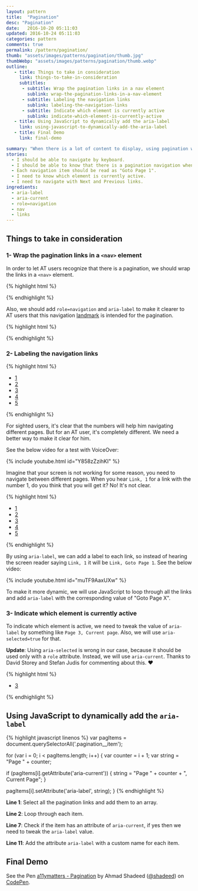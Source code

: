 ```yaml
---
layout: pattern
title:  "Pagination"
desc: "Pagination"
date:   2016-10-20 05:11:03
updated: 2016-10-24 05:11:03
categories: pattern
comments: true
permalink: /pattern/pagination/
thumb: "assets/images/patterns/pagination/thumb.jpg"
thumbWebp: "assets/images/patterns/pagination/thumb.webp"
outline:
   - title: Things to take in consideration
     link: things-to-take-in-consideration
     subtitles:
      - subtitle: Wrap the pagination links in a nav element
        sublink: wrap-the-pagination-links-in-a-nav-element
      - subtitle: Labeling the navigation links
        sublink: labeling-the-navigation-links
      - subtitle: Indicate which element is currently active
        sublink: indicate-which-element-is-currently-active
   - title: Using JavaScript to dynamically add the aria-label
     link: using-javascript-to-dynamically-add-the-aria-label
   - title: Final Demo
     link: final-demo

summary: "When there is a lot of content to display, using pagination will help us to add navigation links to reveal more content on the page."
stories:
  - I should be able to navigate by keyboard.
  - I should be able to know that there is a pagination navigation when scanning the page with a screen reader.
  - Each navigation item should be read as "Goto Page 1".
  - I need to know which element is currently active.
  - I need to navigate with Next and Previous links.
ingredients:
  - aria-label
  - aria-current
  - role=navigation
  - nav
  - links
---
```


## Things to take in consideration

### 1- Wrap the pagination links in a `<nav>` element

In order to let AT users recognize that there is a pagination, we should wrap the links in a `<nav>` element.

{% highlight html %}
<nav>
    <ul>
        <!-- pagination links -->
    </ul>
</nav>
{% endhighlight %}

Also, we should add `role=navigation` and `aria-label` to make it clearer to AT users that this navigation [landmark](/article/intro-html5-sectioning-elements/) is intended for the pagination.

{% highlight html %}
<nav role="navigation" aria-label="Pagination Navigation">
    <ul>
        <!-- pagination links -->
    </ul>
</nav>
{% endhighlight %}

### 2- Labeling the navigation links

{% highlight html %}
<nav role="navigation" aria-label="Pagination Navigation">
    <ul>
        <li><a href="/page-1">1</a></li>
        <li><a href="/page-2">2</a></li>
        <li><a href="/page-3">3</a></li>
        <li><a href="/page-4">4</a></li>
        <li><a href="/page-5">5</a></li>
    </ul>
</nav>
{% endhighlight %}

For sighted users, it's clear that the numbers will help him navigating different pages. But for an AT user, it's completely different. We need a better way to make it clear for him.

See the below video for a test with VoiceOver:

{% include youtube.html id="Y858zZzihKI" %}

Imagine that your screen is not working for some reason, you need to navigate between different pages. When you hear `Link, 1` for a link with the number 1, do you think that you will get it? No! It's not clear.

{% highlight html %}
<nav role="navigation" aria-label="Pagination Navigation">
    <ul>
        <li><a href="/page-1" aria-label="Goto Page 1">1</a></li>
        <li><a href="/page-2" aria-label="Goto Page 2">2</a></li>
        <li><a href="/page-3" aria-label="Goto Page 3">3</a></li>
        <li><a href="/page-4" aria-label="Goto Page 4">4</a></li>
        <li><a href="/page-5" aria-label="Goto Page 5">5</a></li>
    </ul>
</nav>
{% endhighlight %}

By using `aria-label`, we can add a label to each link, so instead of hearing the screen reader saying `Link, 1` it will be `Link, Goto Page 1`. See the below video:

{% include youtube.html id="muTF9AaxUXw" %}

To make it more dynamic, we will use JavaScript to loop through all the links and add `aria-label` with the corresponding value of "Goto Page X".

### 3- Indicate which element is currently active

To indicate which element is active, we need to tweak the value of `aria-label` by something like `Page 3, Current page`. Also, we will use `aria-selected=true` for that.

**Update**: Using `aria-selected` is wrong in our case, because it should be used only with a `role` attribute. Instead, we will use `aria-current`. Thanks to David Storey and Stefan Judis for commenting about this. ❤️

{% highlight html %}
<nav role="navigation" aria-label="Pagination Navigation">
    <ul>
        <!-- other pagination links -->
        <li>
          <a href="/page-3" aria-label="Current Page, Page 3" aria-current="true">3</a>
        </li>
        <!-- other pagination links -->
    </ul>
</nav>
{% endhighlight %}

## Using JavaScript to dynamically add the `aria-label`

{% highlight javascript linenos %}
var pagItems = document.querySelectorAll('.pagination__item');

for (var i = 0; i < pagItems.length; i++) {
  var counter = i + 1;
  var string = "Page " + counter;

  if (pagItems[i].getAttribute('aria-current')) {
    string = "Page " + counter + ", Current Page";
  }

  pagItems[i].setAttribute('aria-label', string);
}
{% endhighlight %}

**Line 1**: Select all the pagination links and add them to an array.

**Line 2**: Loop through each item.

**Line 7**: Check if the item has an attribute of `aria-current`, if yes then we need to tweak the `aria-label` value.

**Line 11**: Add the attribute `aria-label` with a custom name for each item.

## Final Demo

<p data-height="300" data-theme-id="23655" data-slug-hash="e8711b7460b4d050a6f4f804080c0b05" data-default-tab="css,result" data-user="shadeed" data-embed-version="2" class="codepen">See the Pen <a href="http://codepen.io/shadeed/pen/e8711b7460b4d050a6f4f804080c0b05/">a11ymatters - Pagination</a> by Ahmad Shadeed (<a href="http://codepen.io/shadeed">@shadeed</a>) on <a href="http://codepen.io">CodePen</a>.</p>
<script async src="//assets.codepen.io/assets/embed/ei.js"></script>
